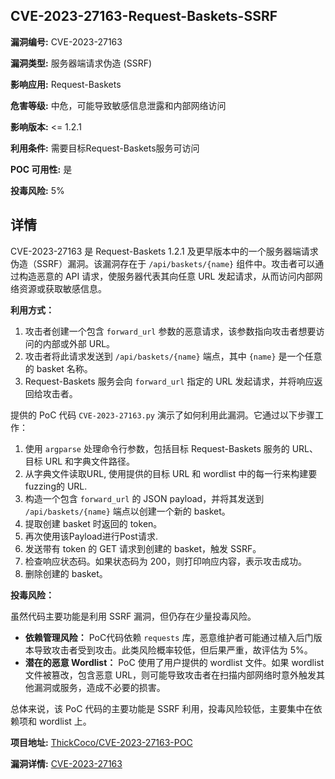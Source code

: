 ## CVE-2023-27163-Request-Baskets-SSRF

**漏洞编号:** CVE-2023-27163

**漏洞类型:** 服务器端请求伪造 (SSRF)

**影响应用:** Request-Baskets

**危害等级:** 中危，可能导致敏感信息泄露和内部网络访问

**影响版本:** <= 1.2.1

**利用条件:** 需要目标Request-Baskets服务可访问

**POC 可用性:** 是

**投毒风险:** 5%

## 详情

CVE-2023-27163 是 Request-Baskets 1.2.1 及更早版本中的一个服务器端请求伪造（SSRF）漏洞。该漏洞存在于 `/api/baskets/{name}` 组件中。攻击者可以通过构造恶意的 API 请求，使服务器代表其向任意 URL 发起请求，从而访问内部网络资源或获取敏感信息。

**利用方式：**

1.  攻击者创建一个包含 `forward_url` 参数的恶意请求，该参数指向攻击者想要访问的内部或外部 URL。
2.  攻击者将此请求发送到 `/api/baskets/{name}` 端点，其中 `{name}` 是一个任意的 basket 名称。
3.  Request-Baskets 服务会向 `forward_url` 指定的 URL 发起请求，并将响应返回给攻击者。

提供的 PoC 代码 `CVE-2023-27163.py` 演示了如何利用此漏洞。它通过以下步骤工作：

1.  使用 `argparse` 处理命令行参数，包括目标 Request-Baskets 服务的 URL、目标 URL 和字典文件路径。
2. 从字典文件读取URL, 使用提供的目标 URL 和 wordlist 中的每一行来构建要fuzzing的 URL.
3.  构造一个包含 `forward_url` 的 JSON payload，并将其发送到 `/api/baskets/{name}` 端点以创建一个新的 basket。
4.  提取创建 basket 时返回的 token。
5.  再次使用该Payload进行Post请求.
6.  发送带有 token 的 GET 请求到创建的 basket，触发 SSRF。
7.  检查响应状态码。如果状态码为 200，则打印响应内容，表示攻击成功。
8.  删除创建的 basket。

**投毒风险：**

虽然代码主要功能是利用 SSRF 漏洞，但仍存在少量投毒风险。

*   **依赖管理风险：** PoC代码依赖 `requests` 库，恶意维护者可能通过植入后门版本导致攻击者受到攻击。此类风险概率较低，但后果严重，故评估为 5%。
*   **潜在的恶意 Wordlist：** PoC 使用了用户提供的 wordlist 文件。如果 wordlist 文件被篡改，包含恶意 URL，则可能导致攻击者在扫描内部网络时意外触发其他漏洞或服务，造成不必要的损害。

总体来说，该 PoC 代码的主要功能是 SSRF 利用，投毒风险较低，主要集中在依赖项和 wordlist 上。

**项目地址:** [ThickCoco/CVE-2023-27163-POC](https://github.com/ThickCoco/CVE-2023-27163-POC)

**漏洞详情:** [CVE-2023-27163](https://nvd.nist.gov/vuln/detail/CVE-2023-27163)